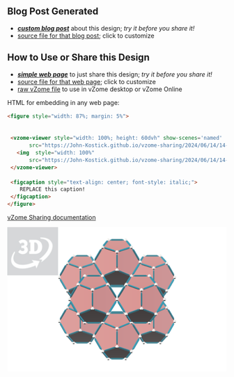
## Blog Post Generated

 - [***custom blog post***](<https://John-Kostick.github.io/vzome-sharing/2024/06/14/Arrays-of-edge-bonded-Dodecahedra-2-14-47-48.html>) about this design; *try it before you share it!*
 - [source file for that blog post](<https://github.com/John-Kostick/vzome-sharing/edit/main/_posts/2024-06-14-Arrays-of-edge-bonded-Dodecahedra-2-14-47-48.md>); click to customize
 


## How to Use or Share this Design

 - [***simple web page***](<https://John-Kostick.github.io/vzome-sharing/2024/06/14/14-47-48-Arrays-of-edge-bonded-Dodecahedra-2/>) to just share this design; *try it before you share it!*
 - [source file for that web page](<https://github.com/John-Kostick/vzome-sharing/edit/main/2024/06/14/14-47-48-Arrays-of-edge-bonded-Dodecahedra-2/index.md>); click to customize
 - [raw vZome file](<https://raw.githubusercontent.com/John-Kostick/vzome-sharing/main/2024/06/14/14-47-48-Arrays-of-edge-bonded-Dodecahedra-2/Arrays-of-edge-bonded-Dodecahedra-2.vZome>) to use in vZome desktop or vZome Online
 
 HTML for embedding in any web page:
 ```html
<figure style="width: 87%; margin: 5%">
  
  
  <vzome-viewer style="width: 100%; height: 60dvh" show-scenes='named'
        src="https://John-Kostick.github.io/vzome-sharing/2024/06/14/14-47-48-Arrays-of-edge-bonded-Dodecahedra-2/Arrays-of-edge-bonded-Dodecahedra-2.vZome" >
    <img  style="width: 100%"
        src="https://John-Kostick.github.io/vzome-sharing/2024/06/14/14-47-48-Arrays-of-edge-bonded-Dodecahedra-2/Arrays-of-edge-bonded-Dodecahedra-2.png" >
  </vzome-viewer>

  <figcaption style="text-align: center; font-style: italic;">
     REPLACE this caption!
  </figcaption>
</figure>

 ```

[vZome Sharing documentation](https://vzome.github.io/vzome/sharing.html#how-it-works)

![Image](<Arrays-of-edge-bonded-Dodecahedra-2.png>)

